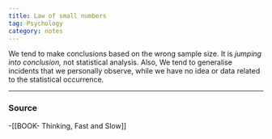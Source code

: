 ```yaml
---
title: Law of small numbers
tag: Psychology 
category: notes
---
```


We tend to make conclusions based on the wrong sample size. It is *jumping into conclusion,* not statistical analysis. Also, We tend to generalise incidents that we personally observe, while we have no idea or data related to the statistical occurrence.  

--- 
### Source
-[[BOOK- Thinking, Fast and Slow]]